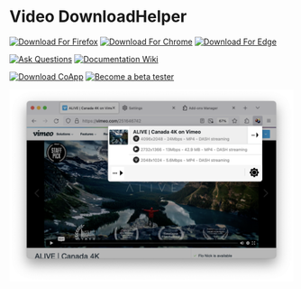 # Video DownloadHelper

[![Download For Firefox](https://img.shields.io/amo/dw/video-downloadhelper?style=for-the-badge&label=Download%20For%20Firefox&labelColor=red&logo=Firefox&logoColor=white)](https://addons.mozilla.org/firefox/addon/video-downloadhelper)
[![Download For Chrome](https://img.shields.io/chrome-web-store/users/lmjnegcaeklhafolokijcfjliaokphfk?style=for-the-badge&logo=googlechrome&logoColor=white&labelColor=blue&label=Download%20For%20Chrome)](https://chrome.google.com/webstore/detail/video-downloadhelper/lmjnegcaeklhafolokijcfjliaokphfk)
[![Download For Edge](https://img.shields.io/badge/Download_For_Edge-purple?style=for-the-badge&logo=microsoftedge&logoColor=white)](https://microsoftedge.microsoft.com/addons/detail/video-downloadhelper/jmkaglaafmhbcpleggkmaliipiilhldn)

[![Ask Questions](https://img.shields.io/github/discussions/aclap-dev/download-helper?style=for-the-badge&label=Ask%20Questions)](https://github.com/aclap-dev/download-helper/discussions)
[![Documentation Wiki](https://img.shields.io/badge/documentation-wiki-red?style=for-the-badge&logoColor=orange)](https://github.com/aclap-dev/download-helper/wiki)

[![Download CoApp](https://img.shields.io/badge/download-coapp-orange?style=for-the-badge&logoColor=orange)](https://github.com/aclap-dev/video-downloadhelper/wiki/CoApp-Installation) [![Become a beta tester](https://img.shields.io/badge/become_a_beta_tester-yellow?style=for-the-badge&logoColor=yellow)](https://github.com/aclap-dev/video-downloadhelper/wiki/Beta-versions/)

[![](assets/screenshot.png)](https://downloadhelper.net)
